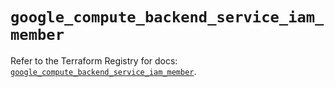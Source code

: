 # `google_compute_backend_service_iam_member`

Refer to the Terraform Registry for docs: [`google_compute_backend_service_iam_member`](https://registry.terraform.io/providers/hashicorp/google-beta/5.14.0/docs/resources/google_compute_backend_service_iam_member).
